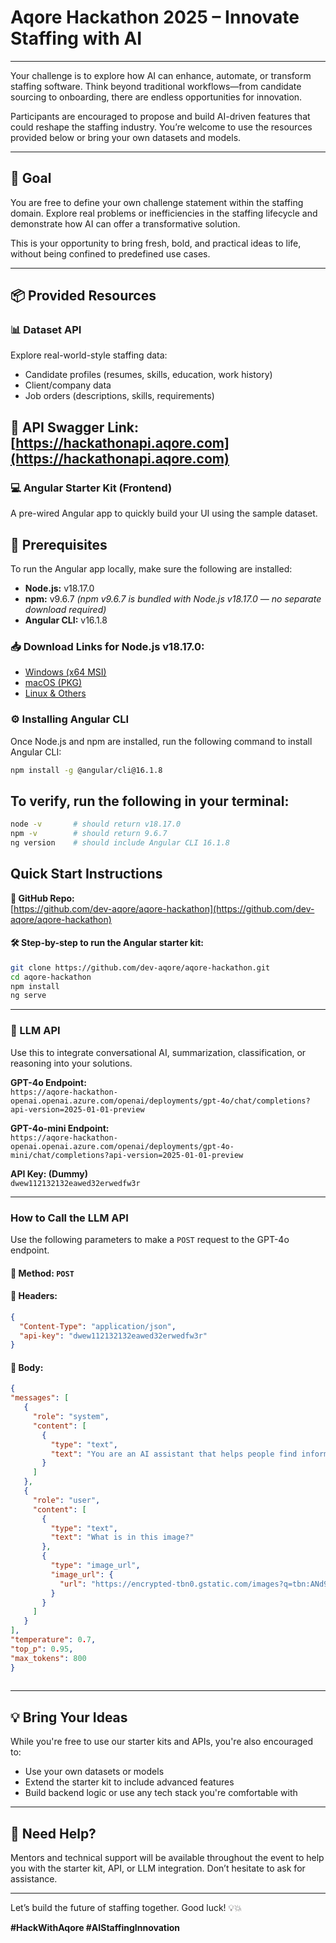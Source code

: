 # Aqore Hackathon 2025 – Innovate Staffing with AI

---
Your challenge is to explore how AI can enhance, automate, or transform staffing software. Think beyond traditional workflows—from candidate sourcing to onboarding, there are endless opportunities for innovation.

Participants are encouraged to propose and build AI-driven features that could reshape the staffing industry. You’re welcome to use the resources provided below or bring your own datasets and models.

---

## 🎯 Goal

You are free to define your own challenge statement within the staffing domain. Explore real problems or inefficiencies in the staffing lifecycle and demonstrate how AI can offer a transformative solution.

This is your opportunity to bring fresh, bold, and practical ideas to life, without being confined to predefined use cases.

---

## 📦 Provided Resources

### 📊 Dataset API

Explore real-world-style staffing data:
- Candidate profiles (resumes, skills, education, work history)
- Client/company data
- Job orders (descriptions, skills, requirements)

**🔗 API Swagger Link:**  
[https://hackathonapi.aqore.com](https://hackathonapi.aqore.com)
---

### 💻 Angular Starter Kit (Frontend)

A pre-wired Angular app to quickly build your UI using the sample dataset.

## 🧰 Prerequisites

To run the Angular app locally, make sure the following are installed:

- **Node.js:** v18.17.0  
- **npm:** v9.6.7 *(npm v9.6.7 is bundled with Node.js v18.17.0 — no separate download required)*  
- **Angular CLI:** v16.1.8  

### 📥 Download Links for Node.js v18.17.0:

- [Windows (x64 MSI)](https://nodejs.org/download/release/v18.17.0/node-v18.17.0-x64.msi)  
- [macOS (PKG)](https://nodejs.org/download/release/v18.17.0/node-v18.17.0.pkg)  
- [Linux & Others](https://nodejs.org/download/release/v18.17.0/)

### ⚙️ Installing Angular CLI

Once Node.js and npm are installed, run the following command to install Angular CLI:

```bash
npm install -g @angular/cli@16.1.8
```

## To verify, run the following in your terminal:
```bash
node -v       # should return v18.17.0
npm -v        # should return 9.6.7
ng version    # should include Angular CLI 16.1.8
```

## Quick Start Instructions

**🔗 GitHub Repo:**  
[https://github.com/dev-aqore/aqore-hackathon](https://github.com/dev-aqore/aqore-hackathon)

#### 🛠 Step-by-step to run the Angular starter kit:

```bash
git clone https://github.com/dev-aqore/aqore-hackathon.git
cd aqore-hackathon
npm install
ng serve
```

---

### 🧠 LLM API

Use this to integrate conversational AI, summarization, classification, or reasoning into your solutions.

**GPT-4o Endpoint:**  
`https://aqore-hackathon-openai.openai.azure.com/openai/deployments/gpt-4o/chat/completions?api-version=2025-01-01-preview`

**GPT-4o-mini Endpoint:**  
`https://aqore-hackathon-openai.openai.azure.com/openai/deployments/gpt-4o-mini/chat/completions?api-version=2025-01-01-preview`

**API Key: (Dummy)**  
`dwew112132132eawed32erwedfw3r`

---

### How to Call the LLM API

Use the following parameters to make a `POST` request to the GPT-4o endpoint.

#### 🔹 Method: `POST`  
#### 🔹 Headers:
```json
{
  "Content-Type": "application/json",
  "api-key": "dwew112132132eawed32erwedfw3r"
}
```

#### 🔹 Body:
```json
{
"messages": [
   {
     "role": "system",
     "content": [
       {
         "type": "text",
         "text": "You are an AI assistant that helps people find information."
       }
     ]
   },
   {
     "role": "user",
     "content": [
       {
         "type": "text",
         "text": "What is in this image?"
       },
       {
         "type": "image_url",
         "image_url": {
           "url": "https://encrypted-tbn0.gstatic.com/images?q=tbn:ANd9GcTalcyznmxYOyHtGPWEnTIDh3vNIGBDh9qjeA&s"
         }
       }
     ]
   }
],
"temperature": 0.7,
"top_p": 0.95,
"max_tokens": 800
}
 
```

---

## 💡 Bring Your Ideas

While you're free to use our starter kits and APIs, you're also encouraged to:
- Use your own datasets or models
- Extend the starter kit to include advanced features
- Build backend logic or use any tech stack you're comfortable with

---

## 🙋 Need Help?

Mentors and technical support will be available throughout the event to help you with the starter kit, API, or LLM integration. Don’t hesitate to ask for assistance.

---

Let’s build the future of staffing together. Good luck! 💡💥

**#HackWithAqore #AIStaffingInnovation**

